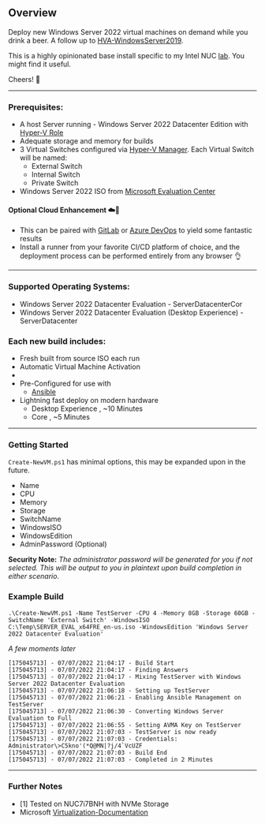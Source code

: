 ## Overview

Deploy new Windows Server 2022 virtual machines on demand while you drink a beer. A follow up to [HVA-WindowsServer2019](https://github.com/casbitton/HVA-WindowsServer2019).

This is a highly opinionated base install specific to my Intel NUC [lab](#Further-Notes). You might find it useful.

Cheers! 🍻

---

### Prerequisites:
- A host Server running - Windows Server 2022 Datacenter Edition with [Hyper-V Role](https://docs.microsoft.com/en-us/windows-server/virtualization/hyper-v/get-started/install-the-hyper-v-role-on-windows-server)
- Adequate storage and memory for builds
- 3 Virtual Switches configured via [Hyper-V Manager](https://docs.microsoft.com/en-us/windows-server/virtualization/hyper-v/get-started/create-a-virtual-switch-for-hyper-v-virtual-machines). Each Virtual Switch will be named:
  - External Switch
  - Internal Switch
  - Private Switch
- Windows Server 2022 ISO from [Microsoft Evaluation Center](https://www.microsoft.com/en-us/evalcenter/evaluate-windows-server-2022)

#### Optional Cloud Enhancement ☁️🚀
- This can be paired with [GitLab](https://about.gitlab.com/) or [Azure DevOps](https://azure.microsoft.com/en-us/services/devops/) to yield some fantastic results
- Install a runner from your favorite CI/CD platform of choice, and the deployment process can be performed entirely from any browser 👌

---

### Supported Operating Systems:
- Windows Server 2022 Datacenter Evaluation - ServerDatacenterCor
- Windows Server 2022 Datacenter Evaluation (Desktop Experience) - ServerDatacenter

### Each new build includes:
- Fresh built from source ISO each run
- Automatic Virtual Machine Activation
- 
- Pre-Configured for use with
  - [Ansible](https://github.com/ansible/ansible)
- Lightning fast deploy on modern hardware
  - Desktop Experience , ~10 Minutes
  - Core , ~5 Minutes

---

### Getting Started

`Create-NewVM.ps1` has minimal options, this may be expanded upon in the future. 

- Name
- CPU
- Memory
- Storage
- SwitchName
- WindowsISO
- WindowsEdition
- AdminPassword (Optional)

**Security Note:** _The administrator password will be generated for you if not selected. This will be output to you in plaintext upon build completion in either scenario._

### Example Build

```
.\Create-NewVM.ps1 -Name TestServer -CPU 4 -Memory 8GB -Storage 60GB -SwitchName 'External Switch' -WindowsISO C:\Temp\SERVER_EVAL_x64FRE_en-us.iso -WindowsEdition 'Windows Server 2022 Datacenter Evaluation'
```

_A few moments later_

```
[175045713] - 07/07/2022 21:04:17 - Build Start
[175045713] - 07/07/2022 21:04:17 - Finding Answers
[175045713] - 07/07/2022 21:04:17 - Mixing TestServer with Windows Server 2022 Datacenter Evaluation
[175045713] - 07/07/2022 21:06:18 - Setting up TestServer
[175045713] - 07/07/2022 21:06:21 - Enabling Ansible Management on TestServer
[175045713] - 07/07/2022 21:06:30 - Converting Windows Server Evaluation to Full
[175045713] - 07/07/2022 21:06:55 - Setting AVMA Key on TestServer
[175045713] - 07/07/2022 21:07:03 - TestServer is now ready
[175045713] - 07/07/2022 21:07:03 - Credentials: Administrator\>C5kno'(*Q@MN|?j/4`VcUZF
[175045713] - 07/07/2022 21:07:03 - Build End
[175045713] - 07/07/2022 21:07:03 - Completed in 2 Minutes
```

---

### Further Notes

* [1] Tested on NUC7i7BNH with NVMe Storage
* Microsoft [Virtualization-Documentation](https://github.com/MicrosoftDocs/Virtualization-Documentation)